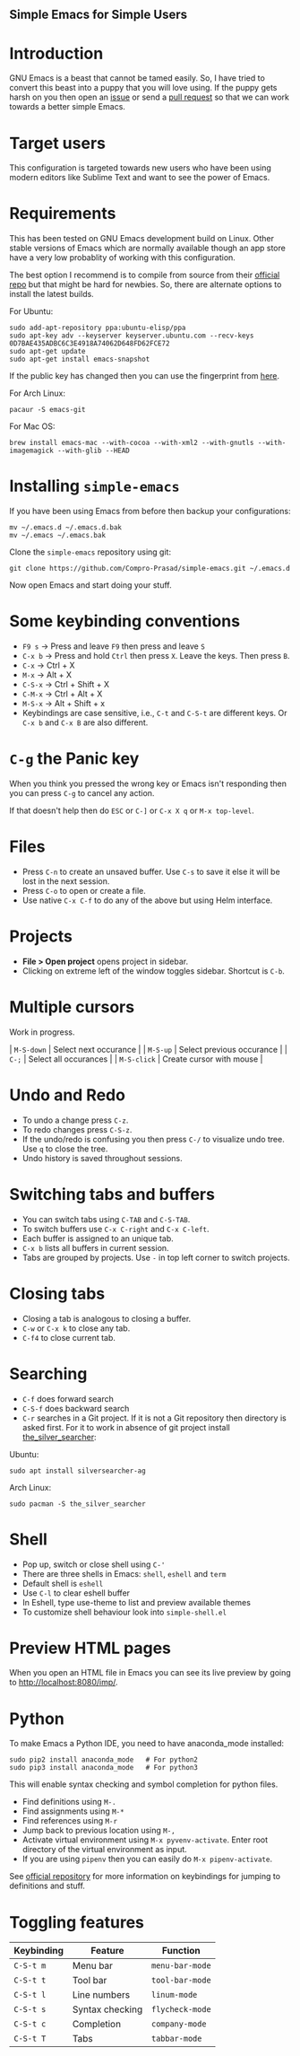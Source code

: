 Simple Emacs for Simple Users
---

# Introduction

GNU Emacs is a beast that cannot be tamed easily. So, I have tried to convert
this beast into a puppy that you will love using. If the puppy gets harsh on you
then open an [issue](https://github.com/Compro-Prasad/simple-emacs/issues) or
send a [pull request](https://github.com/Compro-Prasad/simple-emacs/pulls) so
that we can work towards a better simple Emacs.


# Target users

This configuration is targeted towards new users who have been using modern
editors like Sublime Text and want to see the power of Emacs.


# Requirements

This has been tested on GNU Emacs development build on Linux. Other stable
versions of Emacs which are normally available though an app store have a very
low probablity of working with this configuration.

The best option I recommend is to compile from source from their [official
repo](git://git.sv.gnu.org/emacs.git) but that might be hard for newbies. So,
there are alternate options to install the latest builds.

For Ubuntu:

    sudo add-apt-repository ppa:ubuntu-elisp/ppa
    sudo apt-key adv --keyserver keyserver.ubuntu.com --recv-keys 0D7BAE435ADBC6C3E4918A74062D648FD62FCE72
    sudo apt-get update
    sudo apt-get install emacs-snapshot

If the public key has changed then you can use the fingerprint from
[here](https://launchpad.net/~ubuntu-elisp/+archive/ubuntu/ppa#signing-key).

For Arch Linux:

    pacaur -S emacs-git

For Mac OS:

    brew install emacs-mac --with-cocoa --with-xml2 --with-gnutls --with-imagemagick --with-glib --HEAD


# Installing `simple-emacs`

If you have been using Emacs from before then backup your configurations:

    mv ~/.emacs.d ~/.emacs.d.bak
    mv ~/.emacs ~/.emacs.bak

Clone the `simple-emacs` repository using git:

    git clone https://github.com/Compro-Prasad/simple-emacs.git ~/.emacs.d

Now open Emacs and start doing your stuff.


# Some keybinding conventions

- `F9 s` → Press and leave `F9` then press and leave `S`
- `C-x b` → Press and hold `Ctrl` then press `X`. Leave the keys. Then press `B`.
- `C-x` → Ctrl + X
- `M-x` → Alt + X
- `C-S-x` → Ctrl + Shift + X
- `C-M-x` → Ctrl + Alt + X
- `M-S-x` → Alt + Shift + x
- Keybindings are case sensitive, i.e., `C-t` and `C-S-t` are different keys. Or
  `C-x b` and `C-x B` are also different.


# `C-g` the Panic key

When you think you pressed the wrong key or Emacs isn't responding then you can
press `C-g` to cancel any action.

If that doesn't help then do `ESC` or `C-]` or `C-x X q` or `M-x top-level`.


# Files

- Press `C-n` to create an unsaved buffer. Use `C-s` to save it else it will be
  lost in the next session.
- Press `C-o` to open or create a file.
- Use native `C-x C-f` to do any of the above but using Helm interface.


# Projects

- **File > Open project** opens project in sidebar.
- Clicking on extreme left of the window toggles sidebar. Shortcut is `C-b`.


# Multiple cursors

Work in progress.

| `M-S-down`  | Select next occurance     |
| `M-S-up`    | Select previous occurance |
| `C-;`       | Select all occurances     |
| `M-S-click` | Create cursor with mouse  |


# Undo and Redo

- To undo a change press `C-z`.
- To redo changes press `C-S-z`.
- If the undo/redo is confusing you then press `C-/` to visualize undo tree. Use
  `q` to close the tree.
- Undo history is saved throughout sessions.


# Switching tabs and buffers

- You can switch tabs using `C-TAB` and `C-S-TAB`.
- To switch buffers use `C-x C-right` and `C-x C-left`.
- Each buffer is assigned to an unique tab.
- `C-x b` lists all buffers in current session.
- Tabs are grouped by projects. Use `-` in top left corner to switch projects.


# Closing tabs

- Closing a tab is analogous to closing a buffer.
- `C-w` or `C-x k` to close any tab.
- `C-f4` to close current tab.


# Searching

- `C-f` does forward search
- `C-S-f` does backward search
- `C-r` searches in a Git project. If it is not a Git repository then directory
  is asked first. For it to work in absence of git project install
  [the_silver_searcher](https://github.com/ggreer/the_silver_searcher):

Ubuntu:

    sudo apt install silversearcher-ag

Arch Linux:

    sudo pacman -S the_silver_searcher


# Shell

- Pop up, switch or close shell using `C-'`
- There are three shells in Emacs: `shell`, `eshell` and `term`
- Default shell is `eshell`
- Use `C-l` to clear eshell buffer
- In Eshell, type use-theme to list and preview available themes
- To customize shell behaviour look into `simple-shell.el`

# Preview HTML pages

When you open an HTML file in Emacs you can see its live preview by going to
<http://localhost:8080/imp/>.


# Python

To make Emacs a Python IDE, you need to have anaconda_mode installed:

    sudo pip2 install anaconda_mode   # For python2
    sudo pip3 install anaconda_mode   # For python3

This will enable syntax checking and symbol completion for python files.

-   Find definitions using `M-.`
-   Find assignments using `M-*`
-   Find references using `M-r`
-   Jump back to previous location using `M-,`
-   Activate virtual environment using `M-x pyvenv-activate`. Enter root directory
    of the virtual environment as input.
-   If you are using `pipenv` then you can easily do `M-x pipenv-activate`.

See [official
repository](https://github.com/proofit404/anaconda-mode#interactive-commands)
for more information on keybindings for jumping to definitions and stuff.


# Toggling features
| Keybinding | Feature         | Function        |
|------------|-----------------|-----------------|
| `C-S-t m`  | Menu bar        | `menu-bar-mode` |
| `C-S-t t`  | Tool bar        | `tool-bar-mode` |
| `C-S-t l`  | Line numbers    | `linum-mode`    |
| `C-S-t s`  | Syntax checking | `flycheck-mode` |
| `C-S-t c`  | Completion      | `company-mode`  |
| `C-S-t T`  | Tabs            | `tabbar-mode`   |
